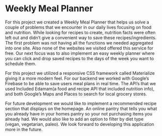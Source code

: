 # Weekly Meal Planner

For this project we created a Weekly Meal Planner that helps us solve a couple of problems that we encounter in our daily lives focusing on food and nutrition. While looking for recipes to create, nutrition facts were often left out and didn’t give a convenient way to save these recipes/ingredients.  The first problem was not having all the functions we needed aggregated into one site. Also none of the websites we visited offered this service for free. Our next focus was to also implement an easy weekly planner where you can click and drop saved recipes to the days of the week you want to schedule them.

For this project we utilized a responsive CSS framework called Materialize giving it a more modern feel. For our backend we worked with Google’s Firebase to be able to save users meal plans in real time. The API’s that we used Included Edamam(a food and recipe API that included nutrition info), and both Google’s Maps and  Places to search for local grocery stores.

For future development we would like to implement a recommended recipe section that displays on the homepage. An online pantry that tells you what you already have in your homes pantry so your not purchasing items you already had.  We would also like to add an option to filter by diet type (vegan, vegetarian, paleo). We look forward to developing this application more in the future.
